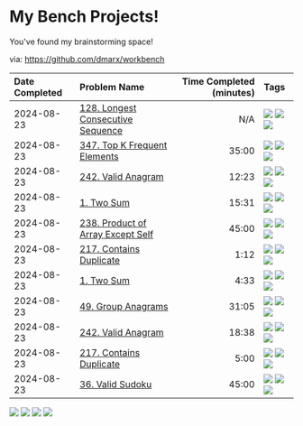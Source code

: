 # My Bench Projects!

You've found my brainstorming space!

via: https://github.com/dmarx/workbench

|Date Completed|Problem Name|Time Completed  (minutes)|Tags
|:---|:---|---:|:---|
|2024-08-23|[128. Longest Consecutive Sequence](128LongestConsecutiveSequence.md)|N/A|[![](https://img.shields.io/badge/tag-Arrays-c5d714)](./tags/Arrays.md) [![](https://img.shields.io/badge/tag-Hashing-84f8cf)](./tags/Hashing.md) [![](https://img.shields.io/badge/tag-Medium-9bf4b7)](./tags/Medium.md)|
|2024-08-23|[347. Top K Frequent Elements](347TopKFrequentElements1.md)|35:00|[![](https://img.shields.io/badge/tag-Arrays-c5d714)](./tags/Arrays.md) [![](https://img.shields.io/badge/tag-Hashing-84f8cf)](./tags/Hashing.md) [![](https://img.shields.io/badge/tag-Medium-9bf4b7)](./tags/Medium.md)|
|2024-08-23|[242. Valid Anagram](242ValidAnagram1.md)|12:23|[![](https://img.shields.io/badge/tag-Arrays-c5d714)](./tags/Arrays.md) [![](https://img.shields.io/badge/tag-Easy-6f4790)](./tags/Easy.md) [![](https://img.shields.io/badge/tag-Hashing-84f8cf)](./tags/Hashing.md)|
|2024-08-23|[1. Two Sum](1TwoSum1.md)|15:31|[![](https://img.shields.io/badge/tag-Arrays-c5d714)](./tags/Arrays.md) [![](https://img.shields.io/badge/tag-Easy-6f4790)](./tags/Easy.md) [![](https://img.shields.io/badge/tag-Hashing-84f8cf)](./tags/Hashing.md)|
|2024-08-23|[238. Product of Array Except Self](238ProductOfArrayExceptSelf1.md)|45:00|[![](https://img.shields.io/badge/tag-Arrays-c5d714)](./tags/Arrays.md) [![](https://img.shields.io/badge/tag-Hashing-84f8cf)](./tags/Hashing.md) [![](https://img.shields.io/badge/tag-Medium-9bf4b7)](./tags/Medium.md)|
|2024-08-23|[217. Contains Duplicate](217ContainsDuplicate2.md)|1:12|[![](https://img.shields.io/badge/tag-Arrays-c5d714)](./tags/Arrays.md) [![](https://img.shields.io/badge/tag-Easy-6f4790)](./tags/Easy.md) [![](https://img.shields.io/badge/tag-Hashing-84f8cf)](./tags/Hashing.md)|
|2024-08-23|[1. Two Sum](1TwoSum2.md)|4:33|[![](https://img.shields.io/badge/tag-Arrays-c5d714)](./tags/Arrays.md) [![](https://img.shields.io/badge/tag-Easy-6f4790)](./tags/Easy.md) [![](https://img.shields.io/badge/tag-Hashing-84f8cf)](./tags/Hashing.md)|
|2024-08-23|[49. Group Anagrams](49GroupAnagrams1.md)|31:05|[![](https://img.shields.io/badge/tag-Arrays-c5d714)](./tags/Arrays.md) [![](https://img.shields.io/badge/tag-Hashing-84f8cf)](./tags/Hashing.md) [![](https://img.shields.io/badge/tag-Medium-9bf4b7)](./tags/Medium.md)|
|2024-08-23|[242. Valid Anagram](242ValidAnagram2.md)|18:38|[![](https://img.shields.io/badge/tag-Arrays-c5d714)](./tags/Arrays.md) [![](https://img.shields.io/badge/tag-Easy-6f4790)](./tags/Easy.md) [![](https://img.shields.io/badge/tag-Hashing-84f8cf)](./tags/Hashing.md)|
|2024-08-23|[217. Contains Duplicate](217ContainsDuplicateAttempt1.md)|5:00|[![](https://img.shields.io/badge/tag-Arrays-c5d714)](./tags/Arrays.md) [![](https://img.shields.io/badge/tag-Easy-6f4790)](./tags/Easy.md) [![](https://img.shields.io/badge/tag-Hashing-84f8cf)](./tags/Hashing.md)|
|2024-08-23|[36. Valid Sudoku](36ValidSudoku1.md)|45:00|[![](https://img.shields.io/badge/tag-Arrays-c5d714)](./tags/Arrays.md) [![](https://img.shields.io/badge/tag-Hashing-84f8cf)](./tags/Hashing.md) [![](https://img.shields.io/badge/tag-Medium-9bf4b7)](./tags/Medium.md)|

[![](https://img.shields.io/badge/tag-Arrays-c5d714)](./tags/Arrays.md) [![](https://img.shields.io/badge/tag-Hashing-84f8cf)](./tags/Hashing.md) [![](https://img.shields.io/badge/tag-Medium-9bf4b7)](./tags/Medium.md) [![](https://img.shields.io/badge/tag-Easy-6f4790)](./tags/Easy.md)